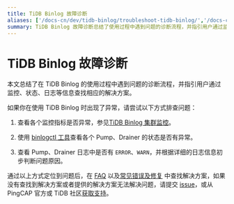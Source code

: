 ```yaml
---
title: TiDB Binlog 故障诊断
aliases: ['/docs-cn/dev/tidb-binlog/troubleshoot-tidb-binlog/','/docs-cn/dev/reference/tidb-binlog/troubleshoot/binlog/','/docs-cn/dev/how-to/troubleshoot/tidb-binlog/']
summary: TiDB Binlog 故障诊断总结了使用过程中遇到问题的诊断流程，并指引用户通过监控、状态、日志等信息查找解决方案。排查问题的方式包括查看监控指标、使用binlogctl工具查看Pump、Drainer状态，以及查看日志中的ERROR和WARN信息。定位到问题后，在FAQ和常见错误及修复中查找解决方案，如无法解决问题可提交issue或获取支持。
---
```


# TiDB Binlog 故障诊断

本文总结了在 TiDB Binlog 的使用过程中遇到问题的诊断流程，并指引用户通过监控、状态、日志等信息查找相应的解决方案。

如果你在使用 TiDB Binlog 时出现了异常，请尝试以下方式排查问题：

1. 查看各个监控指标是否异常，参见[TiDB Binlog 集群监控](/tidb-binlog/monitor-tidb-binlog-cluster.md)。

2. 使用 [binlogctl 工具](/tidb-binlog/binlog-control.md)查看各个 Pump、Drainer 的状态是否有异常。

3. 查看 Pump、Drainer 日志中是否有 `ERROR`、`WARN`，并根据详细的日志信息初步判断问题原因。

通过以上方式定位到问题后，在 [FAQ](/tidb-binlog/tidb-binlog-faq.md) 以及[常见错误及修复](/tidb-binlog/handle-tidb-binlog-errors.md) 中查找解决方案，如果没有查找到解决方案或者提供的解决方案无法解决问题，请提交 [issue](https://github.com/pingcap/tidb-binlog/issues)，或从 PingCAP 官方或 TiDB 社区[获取支持](/support.md)。
